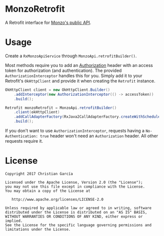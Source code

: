 # MonzoRetrofit

A Retrofit interface for [Monzo's public API](https://monzo.com/docs/).

# Usage
Create a `RxMonzoApiService` through `MonzoApi.retrofitBuilder()`.

Most methods require you to add an [Authorization](https://monzo.com/docs/#authentication) header with an access token
for authorization (and authentication). The provided `AuthorizationInterceptor` handles this for you. Simply add it to your Retrofit's `OkHttpClient` and provide it when creating the `Retrofit` instance.

```java
OkHttpClient client = new OkHttpClient.Builder()
    .addInterceptor(new AuthorizationInterceptor(() -> accessToken))
    .build();

Retrofit monzoRetrofit = MonzoApi.retrofitBuilder()
    .client(okHttpClient)
    .addCallAdapterFactory(RxJava2CallAdapterFactory.createWithScheduler(Schedulers.io()))
    .build();
```

If you don't want to use `AuthorizationInterceptor`, requests having a `No-Authentication: true`
header won't need an `Authorization` header. All other requests require it.

# License

    Copyright 2017 Christian García

    Licensed under the Apache License, Version 2.0 (the "License");
    you may not use this file except in compliance with the License.
    You may obtain a copy of the License at

       http://www.apache.org/licenses/LICENSE-2.0

    Unless required by applicable law or agreed to in writing, software
    distributed under the License is distributed on an "AS IS" BASIS,
    WITHOUT WARRANTIES OR CONDITIONS OF ANY KIND, either express or implied.
    See the License for the specific language governing permissions and
    limitations under the License.
